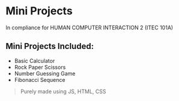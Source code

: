# Mini Projects
In compliance for HUMAN COMPUTER INTERACTION 2 (ITEC 101A)

## Mini Projects Included:
- Basic Calculator
- Rock Paper Scissors
- Number Guessing Game
- Fibonacci Sequence
> Purely made using JS, HTML, CSS
